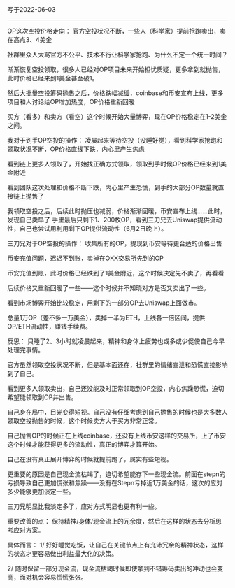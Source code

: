 写于2022-06-03

----

OP这次空投价格走向：
官方空投状况不断，一些人（科学家）提前抢跑卖出，卖在高点3、4美金

社群里众人大骂官方不公平、技术不行让科学家抢跑、为什么不定一个统一时间？

渐渐恢复空投领取，很多人已经对OP项目未来开始担忧质疑，更多拿到就抛售，此时价格已经来到1美金甚至破1。

然后大批量空投筹码抛售之后，价格跌幅减缓，coinbase和币安宣布上线，更多项目和人讨论给OP增加热度，OP价格重新回暖

买方（看多）和卖方（看空）这个时候开始大量博弈，现在OP价格稳定在1-2美金之间。


我对于到手OP空投的操作：
凌晨起来等待空投（没睡好觉），看到科学家抢跑和领取状况不断，OP价格直线下跌，内心里产生焦虑

看到链上更多人领取了，开始找正确方式领取，领取到手时候OP价格已经来到1美金附近

看到团队这次处理和价格不断下跌，内心里产生恐慌，到手的大部分OP数量就直接链上抛售了

我领取空投之后，后续此时抛压也减弱，价格渐渐回暖，币安宣布上线……此时，发现自己卖早了
手里最后只剩下1、200枚OP，看到三刀兄去Uniswap提供流动性，自己也尝试用利用剩下OP提供流动性（6月2日晚上）。


三刀兄对于OP空投的操作：
收集所有的OP，提现到币安等待更合适的价格出售

币安充值问题，迟迟不到账，卖掉在OKX交易所先到的OP

币安充值到账，此时价格已经跌到了1美金附近，这个时候决定先不卖了，再看看

后续价格又重新回暖了一些——这个时候并不知晓对方是否又卖出了一些。

看到市场博弈开始比较稳定，用剩下的一部分OP去Uniswap上面做市。

总量1万OP（差不多一万美金），卖掉一半为ETH，上线各一倍区间，提供OP/ETH流动性，赚钱手续费。


反思：
只睡了2、3小时就凌晨起来，精神和身体上疲劳也或多或少促使自己今早处理完事情。

官方虽然领取空投状况不断，但是基本面还在，社群里的情绪宣泄和恐慌直接影响到了自己。

看到更多人领取卖出，自己还没能及时正常领取到OP空投，内心焦躁恐慌，迫切希望能领取到OP并出售。

自己身在局中，目光变得短视。自己没有仔细考虑到自己抛售的时候也是大多数人领取空投抛售的时候，这个时候卖方大于买方非常正常。

自己抛售OP的时候正在上线coinbase，还没有上线币安这样的交易所，上了币安这个时候才能获得更多的流动性，真正的博弈才算开始。

自己在没有真正展开博弈的时候就提前跑了，属实有些短视。

更重要的原因是自己现金流枯竭了，迫切希望能存下一些现金流。前面在stepn的亏损导致自己更加慌张和焦躁——没有在Stepn亏掉近1万美金的话，这次的应对多少能够更加淡定一些。

三刀兄明显比我淡定多了，应对方式明显也更有利一些。


重要改善的点：
保持精神/身体/现金流上的冗余度，然后在这样的状态去分析思考应对方案。

具体而言：
1/ 好好睡觉吃饭，让自己在关键节点上有充沛冗余的精神状态，这样的状态才更容易做出利益最大化的决策。

2/ 随时保留一部分现金流，现金流枯竭时候即使拿到不错筹码卖出的冲动也会变高，面对机会容易慌慌张张。
